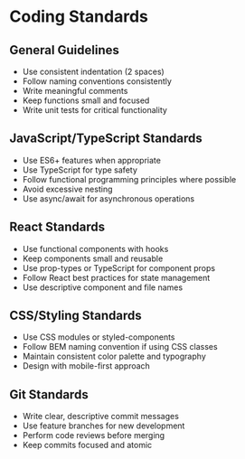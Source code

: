 # Coding Standards

## General Guidelines
- Use consistent indentation (2 spaces)
- Follow naming conventions consistently
- Write meaningful comments
- Keep functions small and focused
- Write unit tests for critical functionality

## JavaScript/TypeScript Standards
- Use ES6+ features when appropriate
- Use TypeScript for type safety
- Follow functional programming principles where possible
- Avoid excessive nesting
- Use async/await for asynchronous operations

## React Standards
- Use functional components with hooks
- Keep components small and reusable
- Use prop-types or TypeScript for component props
- Follow React best practices for state management
- Use descriptive component and file names

## CSS/Styling Standards
- Use CSS modules or styled-components
- Follow BEM naming convention if using CSS classes
- Maintain consistent color palette and typography
- Design with mobile-first approach

## Git Standards
- Write clear, descriptive commit messages
- Use feature branches for new development
- Perform code reviews before merging
- Keep commits focused and atomic
